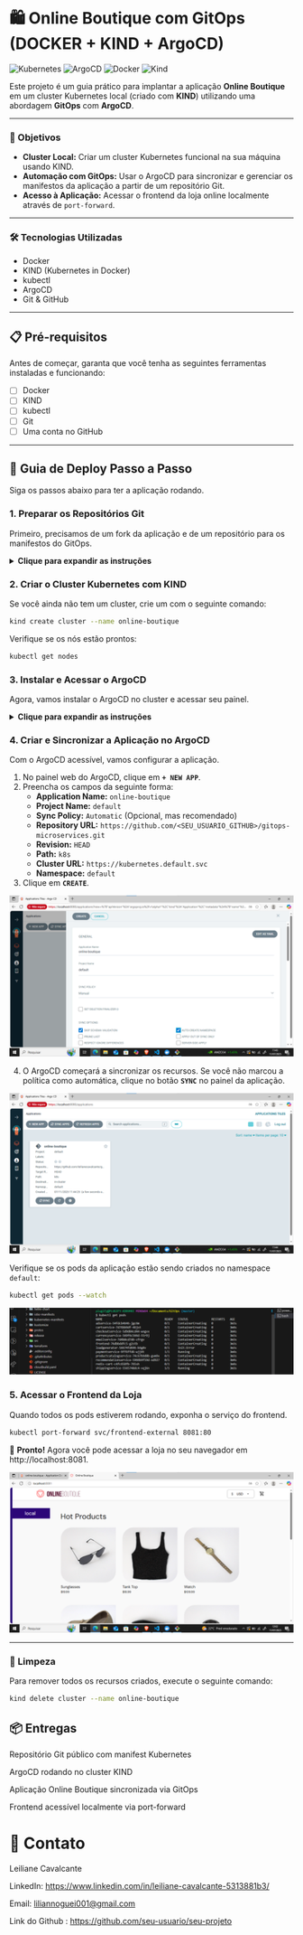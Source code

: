 # 🛍️ Online Boutique com GitOps (DOCKER + KIND + ArgoCD)

![Kubernetes](https://img.shields.io/badge/Kubernetes-326CE5?style=for-the-badge&logo=kubernetes&logoColor=white)
![ArgoCD](https://img.shields.io/badge/ArgoCD-EF7B4D?style=for-the-badge&logo=argo&logoColor=white)
![Docker](https://img.shields.io/badge/Docker-2496ED?style=for-the-badge&logo=docker&logoColor=white)
![Kind](https://img.shields.io/badge/KIND-326CE5?style=for-the-badge&logo=kubernetes&logoColor=white)

Este projeto é um guia prático para implantar a aplicação **Online Boutique** em um cluster Kubernetes local (criado com **KIND**) utilizando uma abordagem **GitOps** com **ArgoCD**.

---

### 🎯 Objetivos

- **Cluster Local:** Criar um cluster Kubernetes funcional na sua máquina usando KIND.
- **Automação com GitOps:** Usar o ArgoCD para sincronizar e gerenciar os manifestos da aplicação a partir de um repositório Git.
- **Acesso à Aplicação:** Acessar o frontend da loja online localmente através de `port-forward`.

---

### 🛠️ Tecnologias Utilizadas

- Docker
- KIND (Kubernetes in Docker)
- kubectl
- ArgoCD
- Git & GitHub

---

## 📋 Pré-requisitos

Antes de começar, garanta que você tenha as seguintes ferramentas instaladas e funcionando:

- [ ] Docker
- [ ] KIND
- [ ] kubectl
- [ ] Git
- [ ] Uma conta no GitHub

---

## 🚀 Guia de Deploy Passo a Passo

Siga os passos abaixo para ter a aplicação rodando.

### 1. Preparar os Repositórios Git

Primeiro, precisamos de um fork da aplicação e de um repositório para os manifestos do GitOps.

<details>
<summary><strong>Clique para expandir as instruções</strong></summary>

1.  **Faça o Fork do Online Boutique:**
    - Acesse o repositório GoogleCloudPlatform/microservices-demo e clique em "Fork".

2.  **Clone o seu fork localmente:**
    ```bash
    git clone https://github.com/<SEU_USUARIO_GITHUB>/microservices-demo.git
    ```

3.  **Crie um novo repositório no GitHub para o GitOps:**
    - Crie um repositório público chamado `gitops-microservices`.

4.  **Copie o manifesto do Kubernetes para o novo repositório:**
    ```bash
    # Crie a estrutura de pastas
    mkdir -p gitops-microservices/k8s

    # Copie o manifesto da aplicação para o novo diretório
    cp microservices-demo/release/kubernetes-manifests.yaml gitops-microservices/k8s/online-boutique.yaml
    ```

5.  **Envie o manifesto para o seu repositório GitOps:**
    ```bash
    cd gitops-microservices
    git init
    git remote add origin https://github.com/<SEU_USUARIO_GITHUB>/gitops-microservices.git
    git add .
    git commit -m "feat: Adiciona manifesto do Online Boutique"
    git push -u origin main
    ```
</details>

### 2. Criar o Cluster Kubernetes com KIND

Se você ainda não tem um cluster, crie um com o seguinte comando:

```bash
kind create cluster --name online-boutique
```

Verifique se os nós estão prontos:
```bash
kubectl get nodes
```

### 3. Instalar e Acessar o ArgoCD

Agora, vamos instalar o ArgoCD no cluster e acessar seu painel.

<details>
<summary><strong>Clique para expandir as instruções</strong></summary>

1.  **Instale o ArgoCD:**
    ```bash
    # Crie o namespace para o ArgoCD
    kubectl create namespace argocd

    # Aplique os manifestos de instalação
    kubectl apply -n argocd -f https://raw.githubusercontent.com/argoproj/argo-cd/stable/manifests/install.yaml
    ```
    Aguarde até que todos os pods no namespace `argocd` estejam `Running`.
    ```bash
    kubectl get pods -n argocd --watch
    ```

2.  **Acesse o painel do ArgoCD via `port-forward`:**
    ```bash
    kubectl port-forward svc/argocd-server -n argocd 8080:443
    ```
    - Abra no seu navegador: https://localhost:8080

![](/assets/argo%201.png)

3.  **Faça o login:**
    - **Usuário:** `admin`
    - **Senha:** Recupere a senha inicial com o comando abaixo:
      ```bash
      kubectl -n argocd get secret argocd-initial-admin-secret -o jsonpath="{.data.password}" | base64 -d
      ```
</details>

### 4. Criar e Sincronizar a Aplicação no ArgoCD

Com o ArgoCD acessível, vamos configurar a aplicação.

1.  No painel web do ArgoCD, clique em **`+ NEW APP`**.
2.  Preencha os campos da seguinte forma:
    - **Application Name:** `online-boutique`
    - **Project Name:** `default`
    - **Sync Policy:** `Automatic` (Opcional, mas recomendado)
    - **Repository URL:** `https://github.com/<SEU_USUARIO_GITHUB>/gitops-microservices.git`
    - **Revision:** `HEAD`
    - **Path:** `k8s`
    - **Cluster URL:** `https://kubernetes.default.svc`
    - **Namespace:** `default`
3.  Clique em **`CREATE`**.

![](/assets/argo%203.png)

4.  O ArgoCD começará a sincronizar os recursos. Se você não marcou a política como automática, clique no botão **`SYNC`** no painel da aplicação.

![](/assets/argo%204.png)

Verifique se os pods da aplicação estão sendo criados no namespace `default`:
```bash
kubectl get pods --watch
```
![](/assets/comandos%201.png)

### 5. Acessar o Frontend da Loja

Quando todos os pods estiverem rodando, exponha o serviço do frontend.

```bash
kubectl port-forward svc/frontend-external 8081:80
```

🎉 **Pronto!** Agora você pode acessar a loja no seu navegador em http://localhost:8081.

![](/assets/onlineb.png)

---

### 🧹 Limpeza

Para remover todos os recursos criados, execute o seguinte comando:

```bash
kind delete cluster --name online-boutique
```

## 📦 Entregas
Repositório Git público com manifest Kubernetes

ArgoCD rodando no cluster KIND

Aplicação Online Boutique sincronizada via GitOps

Frontend acessível localmente via port-forward

# 📧 Contato
Leiliane Cavalcante

LinkedIn: https://www.linkedin.com/in/leiliane-cavalcante-5313881b3/

Email: liliannoguei001@gmail.com

Link do Github : https://github.com/seu-usuario/seu-projeto
